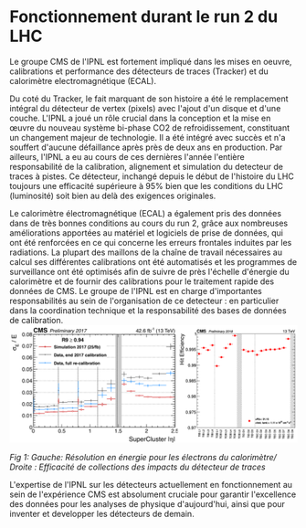 # Fonctionnement durant le run 2 du LHC

Le groupe CMS de l'IPNL est fortement impliqué dans les mises en oeuvre, calibrations et performance des détecteurs de traces (Tracker) et du calorimètre electromagnétique (ECAL). 

Du coté du Tracker, le fait marquant de son histoire a été le remplacement intégral du détecteur de vertex (pixels) avec l'ajout d'un disque et d'une couche. L'IPNL a joué un rôle crucial dans la conception et la mise en œuvre 
du nouveau système bi-phase CO2 de refroidissement, constituant un changement majeur de technologie. Il a été intégré avec succès et n'a souffert d'aucune défaillance après près de deux ans en production. Par ailleurs, l'IPNL a eu au cours de ces dernières l'année l'entière responsabilité de la calibration, alignement et simulation du detecteur de traces à pistes. Ce détecteur, inchangé depuis le début de l'histoire du LHC  toujours une efficacité supérieure à 95% bien que les conditions du LHC (luminosité) soit bien au delà des exigences originales. 

Le calorimètre électromagnétique (ECAL) a également pris des données dans de très bonnes conditions au cours du run 2, grâce aux nombreuses améliorations apportées au matériel et logiciels de prise de données, qui ont été renforcées en ce qui concerne les erreurs frontales induites par les radiations. 
La plupart des maillons de la chaîne de travail nécessaires au calcul ses différentes calibrations ont été automatisés et les programmes de surveillance ont été optimisés afin de suivre de près l'échelle d'énergie du calorimètre et de fournir des calibrations pour le traitement rapide des données de CMS. Le groupe de l'IPNL est en charge d'importantes responsabilités au sein de l'organisation de ce detecteur : en particulier dans la coordination technique et la responsabilité des bases de données de calibration. 
![Figures/fct/combined_RA_IPNL.png](Figures/fct/combined_RA_IPNL.png)

*Fig 1: Gauche: Résolution en énergie pour les électrons du calorimètre/ Droite : Efficacité de collections des impacts du détecteur de traces*

L'expertise de l'IPNL sur les détecteurs actuellement en fonctionnement au sein de l'expérience CMS est absolument cruciale pour garantir l'excellence des données pour les analyses de physique d'aujourd'hui, ainsi que pour inventer et developper les détecteurs de demain. 